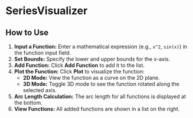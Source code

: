 # SeriesVisualizer

## How to Use
1. **Input a Function:** Enter a mathematical expression (e.g., `x^2`, `sin(x)`) in the function input field.
2. **Set Bounds:** Specify the lower and upper bounds for the x-axis.
3. **Add Function:** Click **Add Function** to add it to the list.
4. **Plot the Function:** Click **Plot** to visualize the function:
   - **2D Mode:** View the function as a curve on the 2D plane.
   - **3D Mode:** Toggle 3D mode to see the function rotated along the selected axis.
5. **Arc Length Calculation:** The arc length for all functions is displayed at the bottom.
6. **View Functions:** All added functions are shown in a list on the right.
